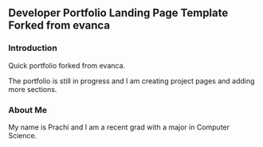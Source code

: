 ## Developer Portfolio Landing Page Template Forked from evanca

### Introduction

Quick portfolio forked from evanca. 

The portfolio is still in progress and I am creating project pages and adding more sections.

### About Me

My name is Prachi and I am a recent grad with a major in Computer Science. 

